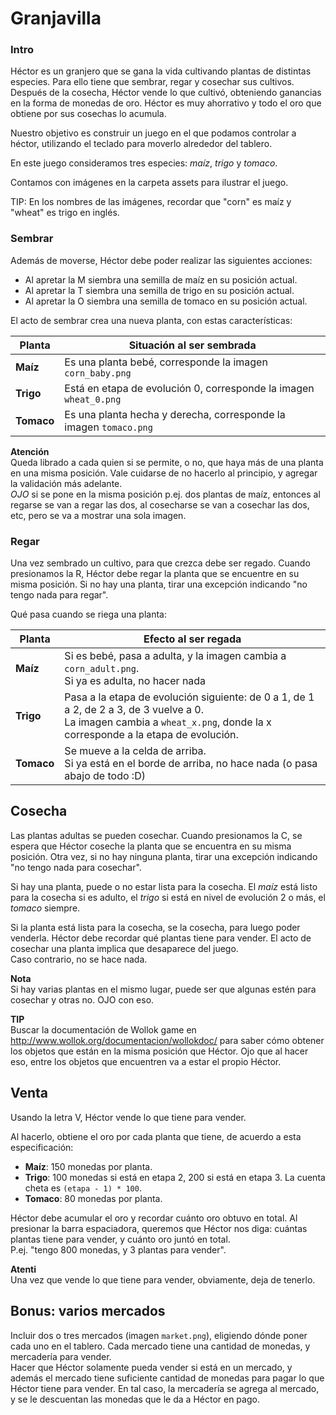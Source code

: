 # Granjavilla

### Intro
Héctor es un granjero que se gana la vida cultivando plantas de distintas especies.
Para ello tiene que sembrar, regar y cosechar sus cultivos. Después de la cosecha, Héctor vende lo que cultivó, obteniendo ganancias en la forma de monedas de oro.
Héctor es muy ahorrativo y todo el oro que obtiene por sus cosechas lo acumula.

Nuestro objetivo es construir un juego en el que podamos controlar a héctor, 
utilizando el teclado para moverlo alrededor del tablero. 

En este juego consideramos tres especies: _maíz_, _trigo_ y _tomaco_. 

Contamos con imágenes en la carpeta assets para ilustrar el juego.

TIP: En los nombres de las imágenes, recordar que "corn" es maíz y "wheat" es trigo en inglés.

### Sembrar
Además de moverse, Héctor debe poder realizar las siguientes acciones:
- Al apretar la M siembra una semilla de maíz en su posición actual.
- Al apretar la T siembra una semilla de trigo en su posición actual.
- Al apretar la O siembra una semilla de tomaco en su posición actual.

El acto de sembrar crea una nueva planta, con estas características:  

| Planta | Situación al ser sembrada |
|---|---|
| **Maíz**   | Es una planta bebé, corresponde la imagen `corn_baby.png` |
| **Trigo**  | Está en etapa de evolución 0, corresponde la imagen `wheat_0.png` |
| **Tomaco** | Es una planta hecha y derecha, corresponde la imagen `tomaco.png` | 


**Atención**  
Queda librado a cada quien si se permite, o no, que haya más de una planta en una misma posición. 
Vale cuidarse de no hacerlo al principio, y agregar la validación más adelante.  
_OJO_ si se pone en la misma posición p.ej. dos plantas de maíz, entonces al regarse se van a regar las dos, al cosecharse se van a cosechar las dos, etc, pero se va a mostrar una sola imagen.


### Regar
Una vez sembrado un cultivo, para que crezca debe ser regado. 
Cuando presionamos la R, Héctor debe regar la planta que se encuentre en su misma posición.
Si no hay una planta, tirar una excepción indicando "no tengo nada para regar".

Qué pasa cuando se riega una planta: 

| Planta | Efecto al ser regada |
|---|---|
| **Maíz**   | Si es bebé, pasa a adulta, y la imagen cambia a `corn_adult.png`. <br> Si ya es adulta, no hacer nada |
| **Trigo**  | Pasa a la etapa de evolución siguiente: de 0 a 1, de 1 a 2, de 2 a 3, de 3 vuelve a 0. <br> La imagen cambia a `wheat_x.png`, donde la x corresponde a la etapa de evolución. |
| **Tomaco** | Se mueve a la celda de arriba. <br> Si ya está en el borde de arriba, no hace nada (o pasa abajo de todo :D) | 
  


## Cosecha
Las plantas adultas se pueden cosechar.
Cuando presionamos la C, se espera que Héctor coseche la planta que se encuentra en su misma posición.
Otra vez, si no hay ninguna planta, tirar una excepción indicando "no tengo nada para cosechar".

Si hay una planta, puede o no estar lista para la cosecha.
El _maíz_ está listo para la cosecha si es adulto, el _trigo_ si está en nivel de evolución 2 o más, el _tomaco_ siempre.

Si la planta está lista para la cosecha, se la cosecha, para luego poder venderla. Héctor debe recordar qué plantas tiene para vender. El acto de cosechar una planta implica que desaparece del juego.  
Caso contrario, no se hace nada.

**Nota**  
Si hay varias plantas en el mismo lugar, puede ser que algunas estén para cosechar y otras no. OJO con eso.

**TIP**  
Buscar la documentación de Wollok game en http://www.wollok.org/documentacion/wollokdoc/ 
para saber cómo obtener los objetos que están en la misma posición que Héctor.
Ojo que al hacer eso, entre los objetos que encuentren va a estar el propio Héctor.

## Venta
Usando la letra V, Héctor vende lo que tiene para vender.
   
Al hacerlo, obtiene el oro por cada planta que tiene, de acuerdo a esta especificación:
- **Maíz**: 150 monedas por planta.
- **Trigo**: 100 monedas si está en etapa 2, 200 si está en etapa 3. La cuenta cheta es `(etapa - 1) * 100`.
- **Tomaco**: 80 monedas por planta.

Héctor debe acumular el oro y recordar cuánto oro obtuvo en total. Al presionar la barra espaciadora, queremos que Héctor nos diga: cuántas plantas tiene para vender, y cuánto oro juntó en total.  
P.ej. "tengo 800 monedas, y 3 plantas para vender".

**Atenti**  
Una vez que vende lo que tiene para vender, obviamente, deja de tenerlo.


## Bonus: varios mercados
Incluir dos o tres mercados (imagen `market.png`), eligiendo dónde poner cada uno en el tablero. 
Cada mercado tiene una cantidad de monedas, y mercadería para vender.  
Hacer que Héctor solamente pueda vender si está en un mercado, y además el mercado tiene suficiente cantidad de monedas para pagar lo que Héctor tiene para vender. En tal caso, la mercadería se agrega al mercado, y se le descuentan las monedas que le da a Héctor en pago.  
